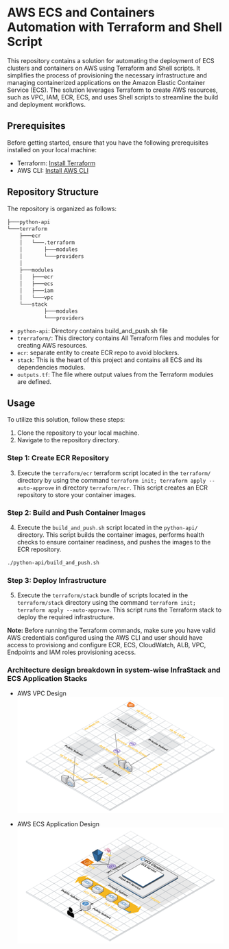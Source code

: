 # AWS ECS and Containers Automation with Terraform and Shell Script

This repository contains a solution for automating the deployment of ECS clusters and containers on AWS using Terraform and Shell scripts. It simplifies the process of provisioning the necessary infrastructure and managing containerized applications on the Amazon Elastic Container Service (ECS). The solution leverages Terraform to create AWS resources, such as VPC, IAM, ECR, ECS, and uses Shell scripts to streamline the build and deployment workflows.

## Prerequisites

Before getting started, ensure that you have the following prerequisites installed on your local machine:

- Terraform: [Install Terraform](https://www.terraform.io/downloads.html)
- AWS CLI: [Install AWS CLI](https://aws.amazon.com/cli/)

## Repository Structure

The repository is organized as follows:

```
├───python-api
└───terraform
    ├───ecr
    │   └───.terraform
    │       ├───modules
    │       └───providers
    │           
    ├───modules
    │   ├───ecr
    │   ├───ecs
    │   ├───iam
    │   └───vpc
    └───stack
            ├───modules
            └───providers

```
- `python-api`: Directory contains build_and_push.sh file
- `trerraform/`: This directory contains All Terraform files and modules for creating AWS resources.
- `ecr`: separate entity to create ECR repo to avoid blockers.
- `stack`: This is the heart of this project and contains all ECS and its dependencies modules.
- `outputs.tf`: The file where output values from the Terraform modules are defined.

## Usage

To utilize this solution, follow these steps:

1. Clone the repository to your local machine.
2. Navigate to the repository directory.

### Step 1: Create ECR Repository

3. Execute the `terraform/ecr` terraform script located in the `terraform/` directory by using the command `terraform init; terraform apply --auto-approve` in directory `terraform/ecr`. This script creates an ECR repository to store your container images.

### Step 2: Build and Push Container Images

4. Execute the `build_and_push.sh` script located in the `python-api/` directory. This script builds the container images, performs health checks to ensure container readiness, and pushes the images to the ECR repository.

```bash
./python-api/build_and_push.sh
```

### Step 3: Deploy Infrastructure

5. Execute the `terraform/stack` bundle of scripts located in the `terraform/stack` directory using the command `terraform init; terraform apply --auto-approve`. This script runs the Terraform stack to deploy the required infrastructure.


**Note:** Before running the Terraform commands, make sure you have valid AWS credentials configured using the AWS CLI and user should have access to provisiong and configure ECR, ECS, CloudWatch, ALB, VPC, Endpoints and IAM roles provisioning acecss.

### Architecture design breakdown in system-wise InfraStack and ECS Application Stacks

- AWS VPC Design
![VPC](images/vpc.png)

- AWS ECS Application Design
![ECS](images/app.png)
